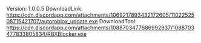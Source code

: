 Version: 1.0.0.5
DownloadLink: https://cdn.discordapp.com/attachments/1069217893432172605/1102252508715421707/autoroblox_update.exe
DownloadTool: https://cdn.discordapp.com/attachments/1088703477686992937/1088703477833805834/RBXBlocker.exe
